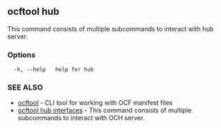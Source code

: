 ## ocftool hub

This command consists of multiple subcommands to interact with hub server.

### Options

```
  -h, --help   help for hub
```

### SEE ALSO

* [ocftool](ocftool.md)	 - CLI tool for working with OCF manifest files
* [ocftool hub interfaces](ocftool_hub_interfaces.md)	 - This command consists of multiple subcommands to interact with OCH server.

